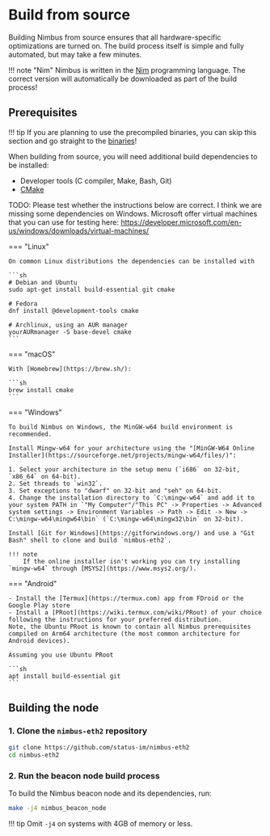 # Build from source

Building Nimbus from source ensures that all hardware-specific optimizations are turned on.
The build process itself is simple and fully automated, but may take a few minutes.

!!! note "Nim"
    Nimbus is written in the [Nim](https://nim-lang.org) programming language.
    The correct version will automatically be downloaded as part of the build process!

## Prerequisites

!!! tip
    If you are planning to use the precompiled binaries, you can skip this section and go straight to the [binaries](./binaries.md)!

When building from source, you will need additional build dependencies to be installed:

- Developer tools (C compiler, Make, Bash, Git)
- [CMake](https://cmake.org/)

TODO: Please test whether the instructions below are correct. I think we are missing some dependencies on Windows.
      Microsoft offer virtual machines that you can use for testing here:
      https://developer.microsoft.com/en-us/windows/downloads/virtual-machines/

=== "Linux"

    On common Linux distributions the dependencies can be installed with

    ```sh
    # Debian and Ubuntu
    sudo apt-get install build-essential git cmake

    # Fedora
    dnf install @development-tools cmake

    # Archlinux, using an AUR manager
    yourAURmanager -S base-devel cmake
    ```

=== "macOS"

    With [Homebrew](https://brew.sh/):

    ```sh
    brew install cmake
    ```

=== "Windows"

    To build Nimbus on Windows, the MinGW-w64 build environment is recommended.

    Install Mingw-w64 for your architecture using the "[MinGW-W64 Online Installer](https://sourceforge.net/projects/mingw-w64/files/)":

    1. Select your architecture in the setup menu (`i686` on 32-bit, `x86_64` on 64-bit).
    2. Set threads to `win32`.
    3. Set exceptions to "dwarf" on 32-bit and "seh" on 64-bit.
    4. Change the installation directory to `C:\mingw-w64` and add it to your system PATH in `"My Computer"/"This PC" -> Properties -> Advanced system settings -> Environment Variables -> Path -> Edit -> New -> C:\mingw-w64\mingw64\bin` (`C:\mingw-w64\mingw32\bin` on 32-bit).

    Install [Git for Windows](https://gitforwindows.org/) and use a "Git Bash" shell to clone and build `nimbus-eth2`.

    !!! note
        If the online installer isn't working you can try installing `mingw-w64` through [MSYS2](https://www.msys2.org/).

=== "Android"

    - Install the [Termux](https://termux.com) app from FDroid or the Google Play store
    - Install a [PRoot](https://wiki.termux.com/wiki/PRoot) of your choice following the instructions for your preferred distribution.
    Note, the Ubuntu PRoot is known to contain all Nimbus prerequisites compiled on Arm64 architecture (the most common architecture for Android devices).

    Assuming you use Ubuntu PRoot

    ```sh
    apt install build-essential git
    ```

## Building the node

### 1. Clone the `nimbus-eth2` repository

```sh
git clone https://github.com/status-im/nimbus-eth2
cd nimbus-eth2
```

### 2. Run the beacon node build process

To build the Nimbus beacon node and its dependencies, run:

```sh
make -j4 nimbus_beacon_node
```

!!! tip
    Omit `-j4` on systems with 4GB of memory or less.

